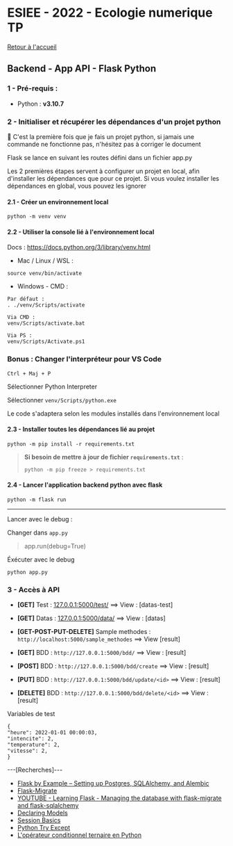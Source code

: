 # ESIEE - 2022 - Ecologie numerique TP

[Retour à l'accueil](../../../)

## Backend - App API - Flask Python

### 1 - Pré-requis :

- Python : **v3.10.7**

### 2 - Initialiser et récupérer les dépendances d'un projet python

🚨 C'est la première fois que je fais un projet python, si jamais une commande ne fonctionne pas, n'hésitez pas à corriger le document

Flask se lance en suivant les routes défini dans un fichier app.py

Les 2 premières étapes servent à configurer un projet en local, afin d'installer les dépendances que pour ce projet.
Si vous voulez installer les dépendances en global, vous pouvez les ignorer

#### 2.1 - Créer un environnement local 

```
python -m venv venv
```

#### 2.2 - Utiliser la console lié à l'environnement local

Docs : https://docs.python.org/3/library/venv.html

- Mac / Linux / WSL : 

```
source venv/bin/activate
```

- Windows - CMD : 

```
Par défaut :
. ./venv/Scripts/activate

Via CMD :
venv/Scripts/activate.bat

Via PS : 
venv/Scripts/Activate.ps1
```

### Bonus : Changer l'interpréteur pour VS Code

` Ctrl + Maj + P `

Sélectionner Python Interpreter

Sélectionner `venv/Scripts/python.exe`

Le code s'adaptera selon les modules installés dans l'environnement local

#### 2.3 - Installer toutes les dépendances lié au projet 

```
python -m pip install -r requirements.txt
```

> **Si besoin de mettre à jour de fichier `requirements.txt`** :
> 
> ```
> python -m pip freeze > requirements.txt
> ```

#### 2.4 - Lancer l'application backend python avec flask

```
python -m flask run
```
---

Lancer avec le debug :

Changer dans `app.py`

> app.run(debug=True)

Éxécuter avec le debug

```
python app.py
```

### 3 - Accès à API

- **[GET]** Test : [127.0.0.1:5000/test/](http://127.0.0.1:5000/test/) ==> View : [datas-test]
- **[GET]** Datas : [127.0.0.1:5000/data/](http://127.0.0.1:5000/data/) ==> View : [datas]

- **[GET-POST-PUT-DELETE]** Sample methodes : `http://localhost:5000/sample_methodes` ==> View [result]

- **[GET]** BDD : `http://127.0.0.1:5000/bdd/` ==> View : [result]
- **[POST]** BDD : `http://127.0.0.1:5000/bdd/create` ==> View : [result]
- **[PUT]** BDD : `http://127.0.0.1:5000/bdd/update/<id>` ==> View : [result]
- **[DELETE]** BDD : `http://127.0.0.1:5000/bdd/delete/<id>` ==> View : [result]

Variables de test

```
{
"heure": 2022-01-01 00:00:03,
"intencite": 2,
"temperature": 2,
"vitesse": 2,
}
```

---[Recherches]---

- [Flask by Example – Setting up Postgres, SQLAlchemy, and Alembic](https://realpython.com/flask-by-example-part-2-postgres-sqlalchemy-and-alembic/)
- [Flask-Migrate](https://flask-migrate.readthedocs.io/en/latest/)
- [YOUTUBE - Learning Flask - Managing the database with flask-migrate and flask-sqlalchemy](https://www.youtube.com/watch?v=Ngxu0_xiZhQ)
- [Declaring Models](https://flask-sqlalchemy.palletsprojects.com/en/2.x/models/?highlight=float)
- [Session Basics](https://docs.sqlalchemy.org/en/13/orm/session_basics.html)
- [Python Try Except](https://www.w3schools.com/python/python_try_except.asp)
- [L'opérateur conditionnel ternaire en Python](https://karbotronics.com/blog/2020-03-03-python-operateur-ternaire/)